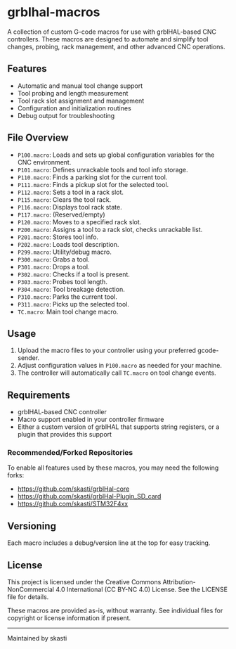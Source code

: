# grblhal-macros

A collection of custom G-code macros for use with grblHAL-based CNC controllers. These macros are designed to automate and simplify tool changes, probing, rack management, and other advanced CNC operations.

## Features
- Automatic and manual tool change support
- Tool probing and length measurement
- Tool rack slot assignment and management
- Configuration and initialization routines
- Debug output for troubleshooting

## File Overview
- `P100.macro`: Loads and sets up global configuration variables for the CNC environment.
- `P101.macro`: Defines unrackable tools and tool info storage.
- `P110.macro`: Finds a parking slot for the current tool.
- `P111.macro`: Finds a pickup slot for the selected tool.
- `P112.macro`: Sets a tool in a rack slot.
- `P115.macro`: Clears the tool rack.
- `P116.macro`: Displays tool rack state.
- `P117.macro`: (Reserved/empty)
- `P120.macro`: Moves to a specified rack slot.
- `P200.macro`: Assigns a tool to a rack slot, checks unrackable list.
- `P201.macro`: Stores tool info.
- `P202.macro`: Loads tool description.
- `P299.macro`: Utility/debug macro.
- `P300.macro`: Grabs a tool.
- `P301.macro`: Drops a tool.
- `P302.macro`: Checks if a tool is present.
- `P303.macro`: Probes tool length.
- `P304.macro`: Tool breakage detection.
- `P310.macro`: Parks the current tool.
- `P311.macro`: Picks up the selected tool.
- `TC.macro`: Main tool change macro.

## Usage
1. Upload the macro files to your controller using your preferred gcode-sender.
2. Adjust configuration values in `P100.macro` as needed for your machine.
3. The controller will automatically call `TC.macro` on tool change events.

## Requirements
- grblHAL-based CNC controller
- Macro support enabled in your controller firmware
- Either a custom version of grblHAL that supports string registers, or a plugin that provides this support

### Recommended/Forked Repositories
To enable all features used by these macros, you may need the following forks:
- https://github.com/skasti/grblHal-core
- https://github.com/skasti/grblHal-Plugin_SD_card
- https://github.com/skasti/STM32F4xx

## Versioning
Each macro includes a debug/version line at the top for easy tracking.

## License
This project is licensed under the Creative Commons Attribution-NonCommercial 4.0 International (CC BY-NC 4.0) License. See the LICENSE file for details.

These macros are provided as-is, without warranty. See individual files for copyright or license information if present.

---

Maintained by skasti
